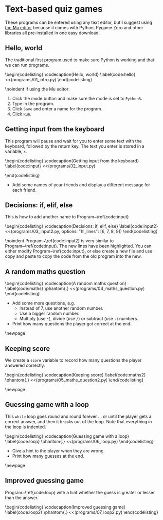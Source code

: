 # Text-based quiz games

These programs can be entered using any text editor, but I suggest using [the Mu editor](https://codewith.mu/)
because it comes with Python, Pygame Zero and other libraries all pre-installed in one easy download.

## Hello, world

The traditional first program used to make sure Python is working and that we can run programs. 

\begin{codelisting}
\codecaption{Hello, world}
\label{code:hello}
<<(programs/01_intro.py)
\end{codelisting}

\noindent If using the Mu editor:

1. Click the mode button and make sure the mode is set to `Python3`.
2. Type in the program. 
3. Click `Save` and enter a name for the program.
4.  Click `Run`.

## Getting input from the keyboard

This program will pause and wait for you to enter some
text with the keyboard, followed by the return key. The text you enter
is stored in a variable, `x`.

\begin{codelisting}
\codecaption{Getting input from the keyboard}
\label{code:input}
<<(programs/02_input.py)

\end{codelisting}

* Add some names of your friends and display a different message for each friend.

## Decisions: if, elif, else

This is how to add another name to Program~\ref{code:input}

\begin{codelisting}
\codecaption{Decisions: if, elif, else}
\label{code:input2}
<<(programs/03_input2.py, options: "hl_lines": [6, 7, 8, 9])
\end{codelisting}

\noindent Program~\ref{code:input2} is very similar to Program~\ref{code:input}. The new lines have been highlighted.  You can either modify Program~\ref{code:input}, or else create
a new file and use copy and paste to copy the code from the old program into the new.

## A random maths question

\begin{codelisting}
\codecaption{A random maths question}
\label{code:maths}
\phantom{.}
<<(programs/04_maths_question.py)
\end{codelisting}

* Add some more questions, e.g.
   * Instead of 7, use another random number.
   * Use a bigger random number.
   * Multiply (use `*`), divide (use `/`) or subtract (use `-`) numbers.
* Print how many questions the player got correct at the end.

\newpage

## Keeping score

We create a `score` variable to record how many questions the player answered correctly.

\begin{codelisting}
\codecaption{Keeping score}
\label{code:maths2}
\phantom{.}
<<(programs/05_maths_question2.py)
\end{codelisting}

\newpage

## Guessing game with a loop
 
This `while` loop goes round and round forever ... or until the player gets a correct
answer, and then it `break`s out of the loop.  Note that everything in the loop is indented.
 
\begin{codelisting}
\codecaption{Guessing game with a loop}
\label{code:loop}
\phantom{.}
<<(programs/06_loop.py)
\end{codelisting}

* Give a hint to the player when they are wrong.
* Print how many guesses at the end.

\newpage

## Improved guessing game

Program~\ref{code:loop} with a hint whether the guess is greater or lesser than the answer.

\begin{codelisting}
\codecaption{Improved guessing game}
\label{code:loop2}
\phantom{.}
<<(programs/07_loop2.py)
\end{codelisting}


